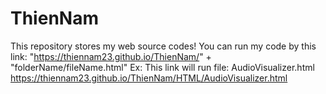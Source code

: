 # ThienNam
This repository stores my web source codes!
You can run my code by this link: "https://thiennam23.github.io/ThienNam/" + "folderName/fileName.html"
Ex: This link will run file: AudioVisualizer.html
https://thiennam23.github.io/ThienNam/HTML/AudioVisualizer.html
